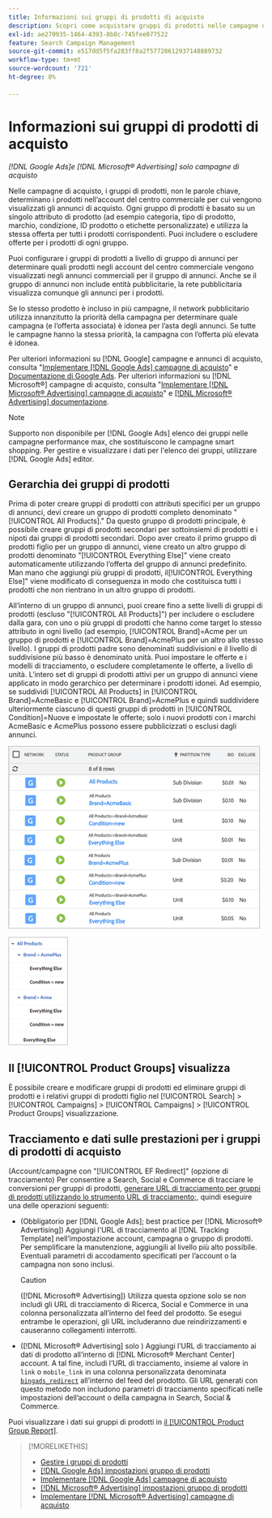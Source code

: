 ```yaml
---
title: Informazioni sui gruppi di prodotti di acquisto
description: Scopri come acquistare gruppi di prodotti nelle campagne di acquisto.
exl-id: ae270935-1464-4393-8b8c-745fee077522
feature: Search Campaign Management
source-git-commit: e517dd5f5fa283ff8a2f57728612937148889732
workflow-type: tm+mt
source-wordcount: '721'
ht-degree: 0%

---
```


# Informazioni sui gruppi di prodotti di acquisto

*[!DNL Google Ads]e [!DNL Microsoft® Advertising] solo campagne di acquisto*

Nelle campagne di acquisto, i gruppi di prodotti, non le parole chiave, determinano i prodotti nell’account del centro commerciale per cui vengono visualizzati gli annunci di acquisto. Ogni gruppo di prodotti è basato su un singolo attributo di prodotto (ad esempio categoria, tipo di prodotto, marchio, condizione, ID prodotto o etichette personalizzate) e utilizza la stessa offerta per tutti i prodotti corrispondenti. Puoi includere o escludere offerte per i prodotti di ogni gruppo.

Puoi configurare i gruppi di prodotti a livello di gruppo di annunci per determinare quali prodotti negli account del centro commerciale vengono visualizzati negli annunci commerciali per il gruppo di annunci. Anche se il gruppo di annunci non include entità pubblicitarie, la rete pubblicitaria visualizza comunque gli annunci per i prodotti.

Se lo stesso prodotto è incluso in più campagne, il network pubblicitario utilizza innanzitutto la priorità della campagna per determinare quale campagna (e l’offerta associata) è idonea per l’asta degli annunci. Se tutte le campagne hanno la stessa priorità, la campagna con l’offerta più elevata è idonea.

Per ulteriori informazioni su [!DNL Google] campagne e annunci di acquisto, consulta &quot;[Implementare [!DNL Google Ads] campagne di acquisto](/help/search-social-commerce/campaign-management/special-campaign-types/google-shopping-campaigns.md)&quot; e [Documentazione di Google Ads](https://support.google.com/google-ads/answer/3455481?visit_id=638205553638977410-2592024034&amp;rd=1). Per ulteriori informazioni su [!DNL Microsoft®] campagne di acquisto, consulta &quot;[Implementare [!DNL Microsoft® Advertising] campagne di acquisto](/help/search-social-commerce/campaign-management/special-campaign-types/microsoft-shopping-campaigns.md)&quot; e [[!DNL Microsoft® Advertising] documentazione](https://help.bingads.microsoft.com/#apex/3/en/50903/1-500).

>[!NOTE]
>
>Supporto non disponibile per [!DNL Google Ads] elenco dei gruppi nelle campagne performance max, che sostituiscono le campagne smart shopping. Per gestire e visualizzare i dati per l&#39;elenco dei gruppi, utilizzare [!DNL Google Ads] editor.

## Gerarchia dei gruppi di prodotti

Prima di poter creare gruppi di prodotti con attributi specifici per un gruppo di annunci, devi creare un gruppo di prodotti completo denominato &quot;[!UICONTROL All Products].&quot; Da questo gruppo di prodotti principale, è possibile creare gruppi di prodotti secondari per sottoinsiemi di prodotti e i nipoti dai gruppi di prodotti secondari. Dopo aver creato il primo gruppo di prodotti figlio per un gruppo di annunci, viene creato un altro gruppo di prodotti denominato &quot;[!UICONTROL Everything Else]&quot; viene creato automaticamente utilizzando l’offerta del gruppo di annunci predefinito. Man mano che aggiungi più gruppi di prodotti, il[!UICONTROL Everything Else]&quot; viene modificato di conseguenza in modo che costituisca tutti i prodotti che non rientrano in un altro gruppo di prodotti.

All’interno di un gruppo di annunci, puoi creare fino a sette livelli di gruppi di prodotti (escluso &quot;[!UICONTROL All Products]&quot;) per includere o escludere dalla gara, con uno o più gruppi di prodotti che hanno come target lo stesso attributo in ogni livello (ad esempio, [!UICONTROL Brand]=Acme per un gruppo di prodotti e [!UICONTROL Brand]=AcmePlus per un altro allo stesso livello). I gruppi di prodotti padre sono denominati suddivisioni e il livello di suddivisione più basso è denominato unità. Puoi impostare le offerte e i modelli di tracciamento, o escludere completamente le offerte, a livello di unità. L’intero set di gruppi di prodotti attivi per un gruppo di annunci viene applicato in modo gerarchico per determinare i prodotti idonei. Ad esempio, se suddividi [!UICONTROL All Products] in [!UICONTROL Brand]=AcmeBasic e [!UICONTROL Brand]=AcmePlus e quindi suddividere ulteriormente ciascuno di questi gruppi di prodotti in [!UICONTROL Condition]=Nuove e impostate le offerte; solo i nuovi prodotti con i marchi AcmeBasic e AcmePlus possono essere pubblicizzati o esclusi dagli annunci.

![Esempio di un set di gruppi di prodotti](/help/search-social-commerce/assets/product-group-list.png "Esempio di un set di gruppi di prodotti")

![Esempio di gerarchia di gruppi di prodotti](/help/search-social-commerce/assets/product-group-tree.png "Esempio di gerarchia di gruppi di prodotti")

## Il [!UICONTROL Product Groups] visualizza

È possibile creare e modificare gruppi di prodotti ed eliminare gruppi di prodotti e i relativi gruppi di prodotti figlio nel [!UICONTROL Search] > [!UICONTROL Campaigns] > [!UICONTROL Campaigns] > [!UICONTROL Product Groups] visualizzazione.

## Tracciamento e dati sulle prestazioni per i gruppi di prodotti di acquisto

(Account/campagne con &quot;[!UICONTROL EF Redirect]&quot; (opzione di tracciamento) Per consentire a Search, Social e Commerce di tracciare le conversioni per gruppi di prodotti, [generare URL di tracciamento per gruppi di prodotti utilizzando lo strumento URL di tracciamento;](/help/search-social-commerce/tools/click-tracking-url-generate.md), quindi eseguire una delle operazioni seguenti:

* (Obbligatorio per [!DNL Google Ads]; best practice per [!DNL Microsoft® Advertising]) Aggiungi l&#39;URL di tracciamento al [!DNL Tracking Template] nell’impostazione account, campagna o gruppo di prodotti. Per semplificare la manutenzione, aggiungili al livello più alto possibile. Eventuali parametri di accodamento specificati per l’account o la campagna non sono inclusi.

  >[!CAUTION]
  >
  >([!DNL Microsoft® Advertising]) Utilizza questa opzione solo se non includi gli URL di tracciamento di Ricerca, Social e Commerce in una colonna personalizzata all’interno del feed del prodotto. Se esegui entrambe le operazioni, gli URL includeranno due reindirizzamenti e causeranno collegamenti interrotti.

* ([!DNL Microsoft® Advertising] solo ) Aggiungi l’URL di tracciamento ai dati di prodotto all’interno di [!DNL Microsoft® Merchant Center] account. A tal fine, includi l’URL di tracciamento, insieme al valore in `link` o `mobile_link` in una colonna personalizzata denominata [`bingads_redirect`](https://help.ads.microsoft.com/#apex/3/en/51084/0) all’interno del feed del prodotto. Gli URL generati con questo metodo non includono parametri di tracciamento specificati nelle impostazioni dell’account o della campagna in Search, Social &amp; Commerce.

Puoi visualizzare i dati sui gruppi di prodotti in [il [!UICONTROL Product Group Report]](/help/search-social-commerce/reports/management/basic-advanced/product-group-report.md).

>[!MORELIKETHIS]
>
>* [Gestire i gruppi di prodotti](product-group-manage.md)
>* [[!DNL Google Ads] impostazioni gruppo di prodotti](product-group-settings-google.md)
>* [Implementare [!DNL Google Ads] campagne di acquisto](/help/search-social-commerce/campaign-management/special-campaign-types/google-shopping-campaigns.md)
>* [[!DNL Microsoft® Advertising] impostazioni gruppo di prodotti](product-group-settings-microsoft.md)
>* [Implementare [!DNL Microsoft® Advertising] campagne di acquisto](/help/search-social-commerce/campaign-management/special-campaign-types/microsoft-shopping-campaigns.md)
